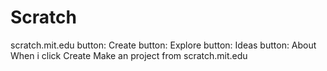 # Scratch
scratch.mit.edu
button: Create button: Explore button: Ideas
button: About
When i click Create
Make an project from scratch.mit.edu
